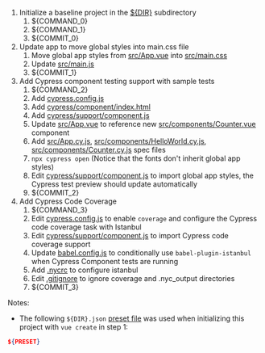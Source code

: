 1. Initialize a baseline project in the [${DIR}](.) subdirectory
   1. ${COMMAND_0}
   2. ${COMMAND_1}
   3. ${COMMIT_0}
2. Update app to move global styles into main.css file
   1. Move global app styles from [src/App.vue](src/App.vue) into [src/main.css](src/main.css)
   2. Update [src/main.js](src/main.js)
   3. ${COMMIT_1}
3. Add Cypress component testing support with sample tests
   1. ${COMMAND_2}
   2. Add [cypress.config.js](cypress.config.js)
   3. Add [cypress/component/index.html](cypress/component/index.html)
   1. Add [cypress/support/component.js](cypress/support/component.js)
   1. Update [src/App.vue](src/App.vue) to reference new [src/components/Counter.vue](src/components/Counter.vue) component
   1. Add [src/App.cy.js](src/App.cy.js), [src/components/HelloWorld.cy.js](src/components/HelloWorld.cy.js), [src/components/Counter.cy.js](src/components/Counter.cy.js) spec files
   5. `npx cypress open` (Notice that the fonts don't inherit global app styles)
   6. Edit [cypress/support/component.js](cypress/support/component.js) to import global app styles, the Cypress test preview should update automatically
   7. ${COMMIT_2}
4. Add Cypress Code Coverage
   1. ${COMMAND_3}
   2. Edit [cypress.config.js](cypress.config.js) to enable `coverage` and configure the Cypress code coverage task with Istanbul
   4. Edit [cypress/support/component.js](cypress/support/component.js) to import Cypress code coverage support
   5. Update [babel.config.js](babel.config.js) to conditionally use `babel-plugin-istanbul` when Cypress Component tests are running
   6. Add [.nycrc](.nycrc) to configure istanbul
   7. Edit [.gitignore](.gitignore) to ignore coverage and .nyc_output directories
   8. ${COMMIT_3}

Notes:

- The following `${DIR}.json` [preset file](https://cli.vuejs.org/guide/plugins-and-presets.html#local-filesystem-preset) was used when initializing this project with `vue create` in step 1:

```json
${PRESET}
```
